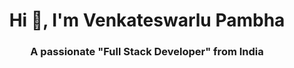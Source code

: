 <h1 align="center">Hi 👋, I'm Venkateswarlu Pambha</h1>
<h3 align="center">A passionate "Full Stack Developer" from India</h3>
